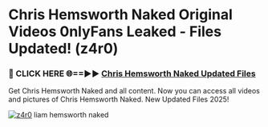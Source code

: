 # Chris Hemsworth Naked Original Videos 0nlyFans Leaked - Files Updated! (z4r0)

<h3>🔴 CLICK HERE 🌐==►► <a href="https://tinyurl.com/up5wt9bj" rel="nofollow">Chris Hemsworth Naked Updated Files</a></h3>

Get Chris Hemsworth Naked and all content. Now you can access all videos and pictures of Chris Hemsworth Naked. New Updated Files 2025!

[![z4r0](https://i.imgur.com/ABiUzMV.gif)](https://tinyurl.com/up5wt9bj)
liam hemsworth naked